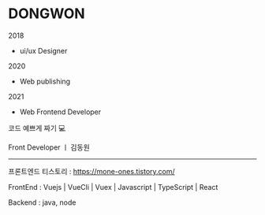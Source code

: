 # DONGWON

2018

- ui/ux Designer

2020 

- Web publishing 

2021

- Web Frontend Developer 

코드 예쁘게 짜기 💻




Front Developer ㅣ 김동원 

---------------------------
  
프론트엔드 티스토리 : https://mone-ones.tistory.com/

FrontEnd : Vuejs | VueCli | Vuex | Javascript | TypeScript | React

Backend : java, node 
